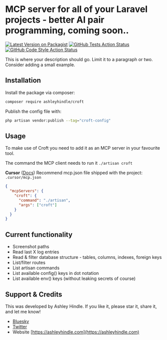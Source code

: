 #  MCP server for all of your Laravel projects - better AI pair programming, coming soon..

[![Latest Version on Packagist](https://img.shields.io/packagist/v/ashleyhindle/croft.svg?style=flat-square)](https://packagist.org/packages/ashleyhindle/croft)
[![GitHub Tests Action Status](https://img.shields.io/github/actions/workflow/status/ashleyhindle/croft/run-tests.yml?branch=main&label=tests&style=flat-square)](https://github.com/ashleyhindle/croft/actions?query=workflow%3Arun-tests+branch%3Amain)
[![GitHub Code Style Action Status](https://img.shields.io/github/actions/workflow/status/ashleyhindle/croft/fix-php-code-style-issues.yml?branch=main&label=code%20style&style=flat-square)](https://github.com/ashleyhindle/croft/actions?query=workflow%3A"Fix+PHP+code+style+issues"+branch%3Amain)

This is where your description should go. Limit it to a paragraph or two. Consider adding a small example.


## Installation

Install the package via composer:

```bash
composer require ashleyhindle/croft
```

Publish the config file with:

```bash
php artisan vendor:publish --tag="croft-config"
```

## Usage
To make use of Croft you need to add it as an MCP server in your favourite tool.

The command the MCP client needs to run it `./artisan croft`

**Cursor** ([Docs](https://docs.cursor.com/context/model-context-protocol#configuring-mcp-servers))
Recommend mcp.json file shipped with the project: `.cursor/mcp.json`
```json
{
  "mcpServers": {
    "croft": {
      "command": "./artisan",
      "args": ["croft"]
    }
  }
}
```

## Current functionality
- Screenshot paths
- Read last X log entries
- Read & filter database structure - tables, columns, indexes, foreign keys
- List/filter routes
- List artisan commands
- List available config() keys in dot notation
- List available env() keys (without leaking secrets of course)


## Support & Credits

This was developed by Ashley Hindle. If you like it, please star it, share it, and let me know!

- [Bluesky](https://bsky.app/profile/ashleyhindle.com)
- [Twitter](https://twitter.com/ashleyhindle)
- Website [https://ashleyhindle.com](https://ashleyhindle.com)
